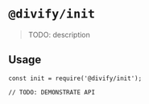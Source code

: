 # `@divify/init`

> TODO: description

## Usage

```
const init = require('@divify/init');

// TODO: DEMONSTRATE API
```

